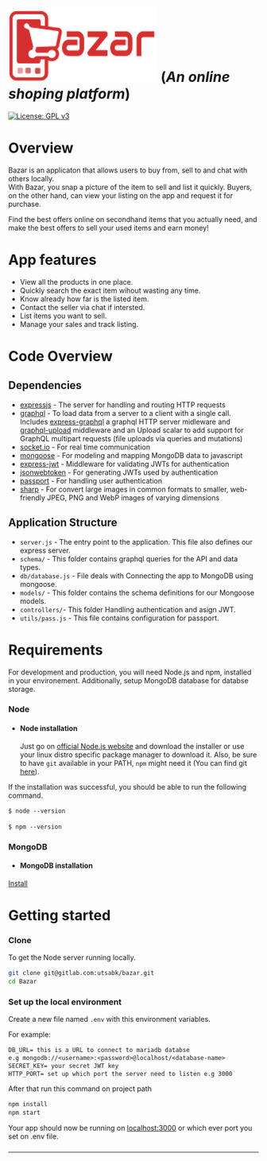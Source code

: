 # ![Bazar App](logo.png) (***An online shoping platform***)

[![License: GPL v3](https://img.shields.io/badge/License-GPLv3-blue.svg)](https://www.gnu.org/licenses/gpl-3.0)

# Overview
Bazar is an applicaton that allows users to buy from, sell to and chat with others locally.\
With Bazar, you snap a picture of the item to sell and list it quickly.
Buyers, on the other hand, can view your listing on the app and request it for purchase.

Find the best offers online on secondhand items that you actually need, and make the best offers to sell your used items and earn money!


# App features
* View all the products in one place.
* Quickly search the exact item wihout wasting any time.
* Know already how far is the listed item.
* Contact the seller via chat if intersted.
* List items you want to sell.
* Manage your sales and track listing.


# Code Overview

## Dependencies

- [expressjs](https://github.com/expressjs/express) - The server for handling and routing HTTP requests
- [graphql](https://github.com/graphql/graphql-js) - To load data from a server to a client with a single call. Includes [express-graphql](https://github.com/graphql/express-graphql) a graphql HTTP server midleware and [graphql-upload](https://github.com/graphql/graphql-js) middleware and an Upload scalar to add support for GraphQL multipart requests (file uploads via queries and mutations)
- [socket.io](https://socket.io/) - For real time communication
- [mongoose](https://github.com/Automattic/mongoose) - For modeling and mapping MongoDB data to javascript 
- [express-jwt](https://github.com/auth0/express-jwt) - Middleware for validating JWTs for authentication
- [jsonwebtoken](https://github.com/auth0/node-jsonwebtoken) - For generating JWTs used by authentication
- [passport](https://github.com/jaredhanson/passport) - For handling user authentication
- [sharp](https://github.com/lovell/sharp) - For convert large images in common formats to smaller, web-friendly JPEG, PNG and WebP images of varying dimensions



## Application Structure

- `server.js` - The entry point to the application. This file also defines our express server.
- `schema/` - This folder contains graphql queries for the API and data types.
- `db/database.js` - File deals with Connecting the app to MongoDB using mongoose. 
- `models/` - This folder contains the schema definitions for our Mongoose models.
- `controllers/`- This folder Handling authentication and asign JWT.
- `utils/pass.js` - This file contains configuration for passport.


# Requirements

For development and production, you will need Node.js and npm, installed in your environement. Additionally, setup MongoDB database for databse storage.

### Node
- #### Node installation

  Just go on [official Node.js website](https://nodejs.org/) and download the installer or use your linux distro specific package manager to download it.
Also, be sure to have `git` available in your PATH, `npm` might need it (You can find git [here](https://git-scm.com/)).

If the installation was successful, you should be able to run the following command.

    $ node --version

    $ npm --version
    

###


### MongoDB
- #### MongoDB installation
 [Install](https://docs.mongodb.com/manual/administration/install-community/)

# Getting started

### Clone

To get the Node server running locally.

```sh
git clone git@gitlab.com:utsabk/bazar.git
cd Bazar
```

### Set up the local environment
Create a new file named `.env` with this environment variables.

   For example:
```
DB_URL= this is a URL to connect to mariadb databse 
e.g mongodb://<username>:<password>@localhost/<database-name>
SECRET_KEY= your secret JWT key
HTTP_PORT= set up which port the server need to listen e.g 3000
```

After that run this command on project path

```sh
npm install
npm start
```

Your app should now be running on [localhost:3000](http://localhost:3000/) or which ever port you set on .env file.
###
---

